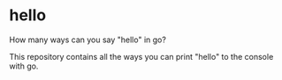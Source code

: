 # hello
How many ways can you say "hello" in go?


This repository contains all the ways you can print "hello" to the console with go. 
